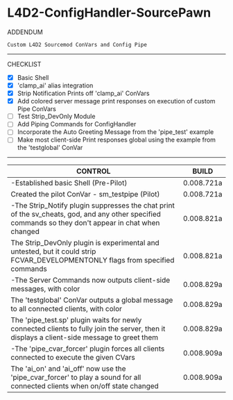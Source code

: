 # L4D2-ConfigHandler-SourcePawn
ADDENDUM
```
Custom L4D2 Sourcemod ConVars and Config Pipe
```
***
CHECKLIST
- [x] Basic Shell
- [x] 'clamp_ai' alias integration
- [x] Strip Notification Prints off 'clamp_ai' ConVars
- [x] Add colored server message print responses on execution of custom Pipe ConVars
- [ ] Test Strip_DevOnly Module
- [ ] Add Piping Commands for ConfigHandler
- [ ] Incorporate the Auto Greeting Message from the 'pipe_test' example
- [ ] Make most client-side Print responses global using the example from the 'testglobal' ConVar

***

CONTROL | BUILD
------------ | -------------
-Established basic Shell                  (Pre-Pilot) | 0.008.721a
Created the pilot ConVar - sm_testpipe   (Pilot) | 0.008.721a
-The Strip_Notify plugin suppresses the chat print of the sv_cheats, god, and any other specified commands so they don't appear in chat when changed | 0.008.821a
The Strip_DevOnly plugin is experimental and untested, but it could strip FCVAR_DEVELOPMENTONLY flags from specified commands | 0.008.821a
-The Server Commands now outputs client-side messages, with color | 0.008.829a
The 'testglobal' ConVar outputs a global message to all connected clients, with color | 0.008.829a
The 'pipe_test.sp' plugin waits for newly connected clients to fully join the server, then it displays a client-side message to greet them | 0.008.829a
-The 'pipe_cvar_forcer' plugin forces all clients connected to execute the given CVars | 0.008.909a
The 'ai_on' and 'ai_off' now use the 'pipe_cvar_forcer' to play a sound for all connected clients when on/off state changed | 0.008.909a
